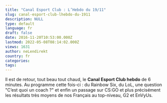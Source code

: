 ```yaml
---
title: "Canal Esport Club : L’Hebdo du 19/11"
slug: canal-esport-club-lhebdo-du-1911
description: NULL
type: default
language: fr
draft: false
date: 2016-11-20T10:53:00.000Z
lastmod: 2022-05-08T08:14:02.000Z
views: 1631
author: neLendirekt
country: fr
categories:
tags:
---
```

Il est de retour, tout beau tout chaud, le **Canal Esport Club hebdo** de 6 minutes. Au programme cette fois-ci : du Rainbow Six, du LoL, une question "C’est quoi un coach ?" et enfin un passage sur CS:GO et plus précisément les résultats très moyens de nos Français au top-niveau, G2 et EnVyUs.
